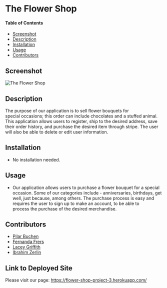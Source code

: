 # The Flower Shop

#### Table of Contents
* [Screenshot](#screenshot)
* [Description](#description)
* [Installation](#installation)
* [Usage](#usage)
* [Contributors](#contributors)

 ## Screenshot

  ![The Flower Shop](https://i.ibb.co/q7KcfBX/flowershop.png)

## Description
The purpose of our application is to sell flower bouquets for special occasions; this order can include chocolates and a stuffed animal. This application allows users to register, ship to the desired address, save their order history, and purchase the desired item through stripe. The user will also be able to delete or edit user information. 

## Installation
* No installation needed.

## Usage
* Our application allows users to purchase a flower bouquet for a special occasion. Some of our categories include - anniversaries, birthdays, get well, just because, among others. The purchase process is easy and requires the user to sign up to make an account, to be able to process the purchase of the desired merchandise. 

## Contributors
* [Pilar Buchen](https://github.com/pilarbuchen)
* [Fernanda Frers](https://github.com/balloonicorn92)
* [Lacey Griffith](https://github.com/lacey-griffith)
* [Ibrahim Zerlin](https://github.com/hbbc248)

## Link to Deployed Site

Please visit our page: https://flower-shop-project-3.herokuapp.com/
